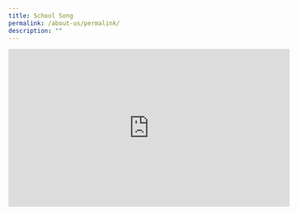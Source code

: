 ```yaml
---
title: School Song
permalink: /about-us/permalink/
description: ""
---
```

<iframe width="560" height="315" src="https://www.youtube.com/embed/9AOKjkmYCQM" title="YouTube video player" frameborder="0" allow="accelerometer; autoplay; clipboard-write; encrypted-media; gyroscope; picture-in-picture; web-share" allowfullscreen></iframe>